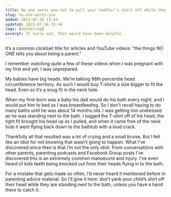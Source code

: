 ```yaml
---
title: No one warns you not to pull your toddler's shirt off while they are standing next to the bath
slug: no-one-warns-you
added: 2022-07-16 15:44
updated: 2022-07-16 15:44
tags: [mothering]
excerpt: It turns out, that would have been helpful.
---
```


It’s a common clickbait title for articles and YouTube videos: "the things NO ONE tells you about being a parent."

I remember watching quite a few of these videos when I was pregnant with my first and yet, I was unprepared.

My babies have big heads. We’re talking 98th percentile head circumference territory. As such I would buy T-shirts a size bigger to fit the head. Even so it’s a snug fit in the neck hole.

When my first-born was a baby his dad would do his bath every night, and I would put him to bed as I was breastfeeding. So I don't recall having to do many baths until he was about 14 months old. I was getting him undressed as he was standing next to the bath. I tugged the T-shirt off of his head, the tight fit brought his head up as I pulled, and when it came free of the neck hole it went flying back down to the bathtub with a loud crack.

Thankfully all that resulted was a lot of crying and a small bruise. But I felt like an idiot for not knowing that wasn’t going to happen. What I've discovered since then is that I’m not the only idiot. From conversations with other parents, parenting podcasts and Facebook Group posts I’ve discovered this is an extremely common manoeuvre and injury. I’ve even heard of kids teeth being *knocked out* from their heads flying in to the bath. 


For a mistake that gets made so often, I’d never heard it mentioned before in parenting advice material. So I’ll give it here: don’t yank your child’s shirt off their head while they are standing next to the bath, unless you have a hand there to catch it. 